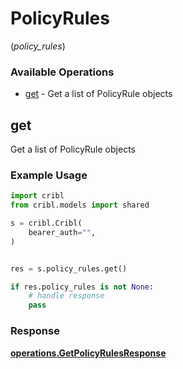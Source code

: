 # PolicyRules
(*policy_rules*)

### Available Operations

* [get](#get) - Get a list of PolicyRule objects

## get

Get a list of PolicyRule objects

### Example Usage

```python
import cribl
from cribl.models import shared

s = cribl.Cribl(
    bearer_auth="",
)


res = s.policy_rules.get()

if res.policy_rules is not None:
    # handle response
    pass
```


### Response

**[operations.GetPolicyRulesResponse](../../models/operations/getpolicyrulesresponse.md)**

